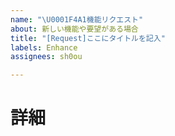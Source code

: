 ```yaml
---
name: "\U0001F4A1機能リクエスト"
about: 新しい機能や要望がある場合
title: "[Request]ここにタイトルを記入"
labels: Enhance
assignees: sh0ou

---
```


# 詳細
